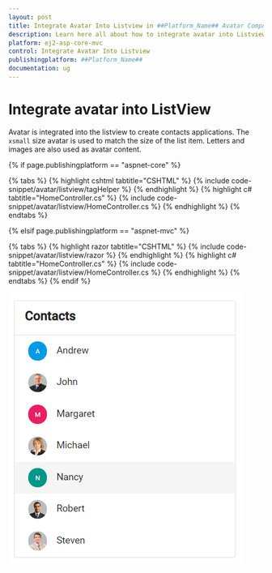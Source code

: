```yaml
---
layout: post
title: Integrate Avatar Into Listview in ##Platform_Name## Avatar Component
description: Learn here all about how to integrate avatar into Listview in Syncfusion ##Platform_Name## Avatar component of Syncfusion Essential JS 2 and more.
platform: ej2-asp-core-mvc
control: Integrate Avatar Into Listview
publishingplatform: ##Platform_Name##
documentation: ug
---
```


# Integrate avatar into ListView

Avatar is integrated into the listview to create contacts applications. The `xsmall` size avatar is used to match the size of the list item. Letters and images are also used as avatar content.

{% if page.publishingplatform == "aspnet-core" %}

{% tabs %}
{% highlight cshtml tabtitle="CSHTML" %}
{% include code-snippet/avatar/listview/tagHelper %}
{% endhighlight %}
{% highlight c# tabtitle="HomeController.cs" %}
{% include code-snippet/avatar/listview/HomeController.cs %}
{% endhighlight %}
{% endtabs %}

{% elsif page.publishingplatform == "aspnet-mvc" %}

{% tabs %}
{% highlight razor tabtitle="CSHTML" %}
{% include code-snippet/avatar/listview/razor %}
{% endhighlight %}
{% highlight c# tabtitle="HomeController.cs" %}
{% include code-snippet/avatar/listview/HomeController.cs %}
{% endhighlight %}
{% endtabs %}
{% endif %}

![Avatar ListView](../images/list.PNG)